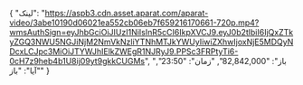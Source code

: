 {
  "لینک": "https://aspb3.cdn.asset.aparat.com/aparat-video/3abe10190d06021ea552cb06eb7f659216170661-720p.mp4?wmsAuthSign=eyJhbGciOiJIUzI1NiIsInR5cCI6IkpXVCJ9.eyJ0b2tlbiI6IjQxZTkyZGQ3NWU5NGJiNjM2NmVkNzliYTNhMTJkYWUyIiwiZXhwIjoxNjE5MDQyNDcxLCJpc3MiOiJTYWJhIElkZWEgR1NJRyJ9.PPSc3FRPtyTi6-0cH7z9heb4b1U8ij09yt9gkkCUGMs",
  "باز": "82,842,000",
  "زمان": "23:50",
  "آیا": "باز"
}
